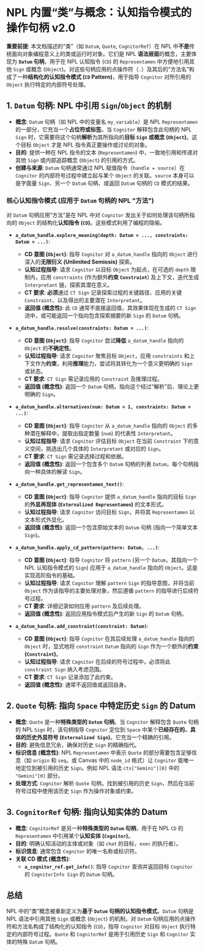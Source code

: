 # NPL 内置“类”与概念：认知指令模式的操作句柄 v2.0

**重要前提**: 本文档描述的“类”（如 `Datum`, `Quote`, `CognitorRef`）在 NPL 中**不是**传统面向对象编程意义上的类或运行时对象。它们是 NPL **语法层面**的概念，主要体现为 **`Datum` 句柄**，用于在 NPL 认知指令 (`CD`) 的 `Representamen` 中方便地引用其他 `Sign` 或概念 (`Object`)。对这些句柄应用的点操作符（`.`）及其后的“方法名”构成了一种**结构化的认知指令模式 (`CD` Pattern)**，用于指导 `Cognitor` 对所引用的 `Object` 执行特定的内部符号处理。

## 1. `Datum` 句柄: NPL 中引用 `Sign`/`Object` 的机制

* **概念**: `Datum` 句柄（如 NPL 中的变量名 `my_variable`）是 NPL `Representamen` 的一部分，它充当一个**占位符或标签**。当 `Cognitor` 解释包含此句柄的 NPL `Sign` 时，它需要将这个句柄**解析**为其所指向的**目标 `Sign` 或概念 (`Object`)**。这个目标 `Object` 才是 NPL 指令真正要操作或讨论的对象。
* **目的**: 提供一种在 NPL 指令的文本 (`Representamen`) 中，一致地引用和传递对其他 `Sign` 或内部追踪概念 (`Object`) 的引用的方式。
* **创建与来源**: `Datum` 句柄通常通过 NPL 赋值指令（`handle = source`）在 `Cognitor` 的内部符号过程中建立起与某个 `Object` 的关联。`source` 本身可以是字面量 `Sign`、另一个 `Datum` 句柄、或返回 `Datum` 句柄的 `CD` 模式的结果。

### 核心认知指令模式 (应用于 `Datum` 句柄的 NPL "方法")

对 `Datum` 句柄应用“方法”是在 NPL 中对 `Cognitor` 发出关于如何处理该句柄所指向的 `Object` 的结构化**认知指令 (`CD`)**。这些模式利用了编程的隐喻。

* **`a_datum_handle.explore_meaning(depth: Datum = ..., constraints: Datum = ...)`**:
    * **CD 意图 (`Object`)**: 指导 `Cognitor` 对 `a_datum_handle` 指向的 `Object` 进行深入的**无限衍义 (Unlimited Semiosis)** 探索。
    * **认知过程指导**: 请求 `Cognitor` 以目标 `Object` 为起点，在可选的 `depth` 限制内，应用 `constraints` (作为额外**约束 `Constraint`**) 及上下文，迭代生成 `Interpretant` 链，探索其潜在意义。
    * **CT 要求**: **必须**通过 `CT Sign` 记录探索过程的关键路径、应用的关键 `Constraint`、以及得出的主要潜在 `Interpretant`。
    * **返回值 (概念性)**: 此 `CD` 通常不直接返回值，其效果体现在生成的 `CT Sign` 流中，或可能返回一个指向包含探索摘要的新 `Sign` 的 `Datum` 句柄。

* **`a_datum_handle.resolve(constraints: Datum = ...)`**:
    * **CD 意图 (`Object`)**: 指导 `Cognitor` 尝试**降低** `a_datum_handle` 指向的 `Object` 的**不确定性**。
    * **认知过程指导**: 请求 `Cognitor` 聚焦目标 `Object`，应用 `constraints` 和上下文作为**约束**，利用**推理**能力，尝试将其转化为一个意义更明确的 `Sign` 或状态。
    * **CT 要求**: `CT Sign` 需记录应用的 `Constraint` 及推理过程。
    * **返回值 (概念性)**: 返回一个 `Datum` 句柄，指向这个经过“解析”后、理论上更明确的 `Sign`。

* **`a_datum_handle.alternatives(num: Datum = 1, constraints: Datum = ...)`**:
    * **CD 意图 (`Object`)**: 指导 `Cognitor` 从 `a_datum_handle` 指向的 `Object` 的多种潜在解释中，提取出指定数量 (`num`) 的代表性 `Interpretant`。
    * **认知过程指导**: 请求 `Cognitor` 评估目标 `Object` 在当前 `Constraint` 下的意义空间，挑选出几个具体的 `Interpretant` 或对应的 `Sign`。
    * **CT 要求**: `CT Sign` 需记录选择过程和依据。
    * **返回值 (概念性)**: 返回一个包含多个 `Datum` 句柄的列表 `Datum`，每个句柄指向一种具体的解读 `Sign`。

* **`a_datum_handle.get_representamen_text()`**:
    * **CD 意图 (`Object`)**: 指导 `Cognitor` 提供 `a_datum_handle` 指向的目标 `Sign` 的**外显再现体 (`Externalized Representamen`)** 的文本形式。
    * **认知过程指导**: 请求 `Cognitor` 访问目标 `Sign`，并将其 `Representamen` 以文本形式外显化。
    * **返回值 (概念性)**: 返回一个包含原始文本的 `Datum` 句柄 (指向一个简单文本 `Sign`)。

* **`a_datum_handle.apply_cd_pattern(pattern: Datum, ...)`**:
    * **CD 意图 (`Object`)**: 指导 `Cognitor` 将 `pattern` (另一个 `Datum`，其指向一个 NPL 认知指令模式的 `Sign`) 应用于 `a_datum_handle` 指向的 `Object`。这是实现高阶指令的基础。
    * **认知过程指导**: 请求 `Cognitor` 理解 `pattern` `Sign` 的指导意图，并将当前 `Object` 作为该指导的主要处理对象，然后遵循 `pattern` 的指导进行后续符号过程。
    * **CT 要求**: 详细记录如何应用 `pattern` 及后续处理。
    * **返回值 (概念性)**: 返回应用指令模式后产生的新 `Sign` 的 `Datum` 句柄。

* **`a_datum_handle.add_constraint(constraint: Datum)`**:
    * **CD 意图 (`Object`)**: 指导 `Cognitor` 在其后续处理 `a_datum_handle` 指向的 `Object` 时，显式地将 `constraint` `Datum` 指向的 `Sign` 作为一个额外的**约束 (`Constraint`)**。
    * **认知过程指导**: 请求 `Cognitor` 在后续的符号过程中，必须将此 `constraint Sign` 纳入考虑范围。
    * **CT 要求**: `CT Sign` 记录添加了此约束。
    * **返回值 (概念性)**: 通常不返回值或返回自身。

## 2. `Quote` 句柄: 指向 `Space` 中特定历史 `Sign` 的 Datum

* **概念**: `Quote` 是一种**特殊类型的 `Datum` 句柄**。当 `Cognitor` 解释包含 `Quote` 句柄的 NPL `Sign` 时，该句柄指导 `Cognitor` 定位到 `Space` 中某个**已经存在的、具体的历史外显符号 (`Externalized Sign`)**。它充当一个精确的引用。
* **目的**: 避免信息冗余，确保对历史 `Sign` 的精确指代。
* **标识信息 (概念性)**: NPL `Representamen` 中表示 `Quote` 的部分需要包含足够信息（如 `origin` 和 `seq`，或 Canvas 中的 `node_id` 格式）让 `Cognitor` 能唯一地定位到被引用的历史 `Sign`。例如 NPL 语法 `cts["Gemini"][0]` 中的 `"Gemini"[0]` 部分。
* **处理方式**: `Cognitor` 解析 `Quote` 句柄，找到被引用的历史 `Sign`，然后在当前符号过程中使用该历史 `Sign` 作为操作对象或约束。

## 3. `CognitorRef` 句柄: 指向认知实体的 Datum

* **概念**: `CognitorRef` 是另一种**特殊类型的 `Datum` 句柄**，用于在 NPL `CD` 的 `Representamen` 中引用某个**认知实体 (`Cognitor`)**。
* **目的**: 明确认知活动的主体或对象（如 `chat` 的目标，`exec` 的执行者）。
* **标识信息**: 通常包含 `Cognitor` 的唯一名称或标识符。
* **关联 CD 模式 (概念性)**:
    * **`a_cognitor_ref.get_info()`**: 指导 `Cognitor` 查询并返回目标 `Cognitor` 的 `CognitorInfo Sign` 的 `Datum` 句柄。

## 总结

NPL 中的“类”概念被重新定义为**基于 `Datum` 句柄的认知指令模式**。`Datum` 句柄是 NPL 语法中引用其他 `Sign` 或概念 (`Object`) 的机制。对 `Datum` 句柄应用的点操作符和方法名构成了结构化的认知指令 (`CD`)，指导 `Cognitor` 对目标 `Object` 执行特定的内部符号过程。`Quote` 和 `CognitorRef` 是用于引用历史 `Sign` 和 `Cognitor` 实体的特殊 `Datum` 句柄。